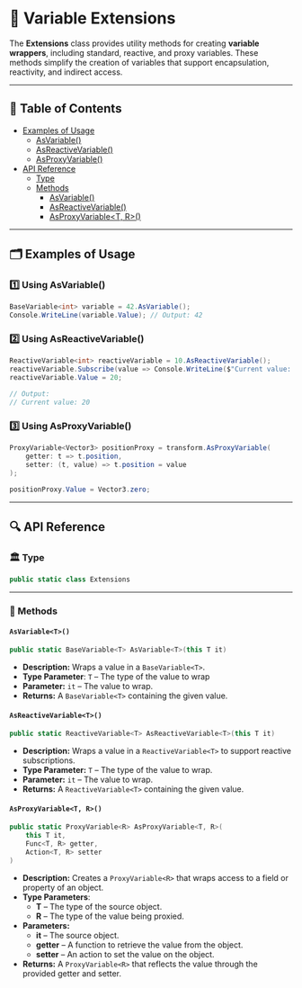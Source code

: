 # 🧩 Variable Extensions

The **Extensions** class provides utility methods for creating **variable wrappers**, including standard, reactive, and
proxy variables. These methods simplify the creation of variables that support encapsulation, reactivity, and indirect
access.

---

## 📑 Table of Contents

- [Examples of Usage](#-examples-of-usage)
    - [AsVariable()](#ex1)
    - [AsReactiveVariable()](#ex2)
    - [AsProxyVariable()](#ex3)
- [API Reference](#-api-reference)
    - [Type](#-type)
    - [Methods](#-methods)
        - [AsVariable<T>()](#asvariablet)
        - [AsReactiveVariable<T>()](#asreactivevariablet)
        - [AsProxyVariable<T, R>()](#asproxyvariablet-r)

---

## 🗂 Examples of Usage

<div id="ex1"></div>

### 1️⃣ Using AsVariable()

```csharp
BaseVariable<int> variable = 42.AsVariable();
Console.WriteLine(variable.Value); // Output: 42
```

<div id="ex2"></div>

### 2️⃣ Using  AsReactiveVariable()

```csharp
ReactiveVariable<int> reactiveVariable = 10.AsReactiveVariable();
reactiveVariable.Subscribe(value => Console.WriteLine($"Current value: {value}"));
reactiveVariable.Value = 20; 

// Output:
// Current value: 20
```

<div id="ex3"></div>

### 3️⃣ Using  AsProxyVariable()

```csharp
ProxyVariable<Vector3> positionProxy = transform.AsProxyVariable(
    getter: t => t.position, 
    setter: (t, value) => t.position = value
);

positionProxy.Value = Vector3.zero;
```

---

## 🔍 API Reference

### 🏛️ Type <div id="-type"></div>

```csharp
public static class Extensions
```

---

### 🏹 Methods

#### `AsVariable<T>()`

```csharp
public static BaseVariable<T> AsVariable<T>(this T it)
```

- **Description:** Wraps a value in a `BaseVariable<T>`.
- **Type Parameter**: `T` – The type of the value to wrap
- **Parameter:** `it` – The value to wrap.
- **Returns:** A `BaseVariable<T>` containing the given value.

#### `AsReactiveVariable<T>()`

```csharp
public static ReactiveVariable<T> AsReactiveVariable<T>(this T it)
```

- **Description:** Wraps a value in a `ReactiveVariable<T>` to support reactive subscriptions.
- **Type Parameter:** `T` – The type of the value to wrap.
- **Parameter:** `it` – The value to wrap.
- **Returns:** A `ReactiveVariable<T>` containing the given value.

#### `AsProxyVariable<T, R>()`

```csharp
public static ProxyVariable<R> AsProxyVariable<T, R>(
    this T it,
    Func<T, R> getter,
    Action<T, R> setter
)
```

- **Description:** Creates a `ProxyVariable<R>` that wraps access to a field or property of an object.
- **Type Parameters**:
    - **T** – The type of the source object.
    - **R** – The type of the value being proxied.
- **Parameters:**
    - **it** – The source object.
    - **getter** – A function to retrieve the value from the object.
    - **setter** – An action to set the value on the object.
- **Returns:** A `ProxyVariable<R>` that reflects the value through the provided getter and setter.